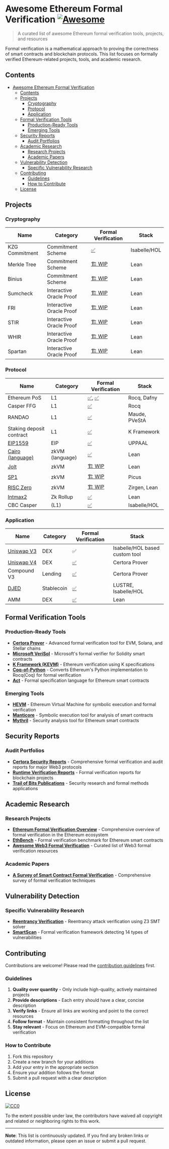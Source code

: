 # Awesome Ethereum Formal Verification [![Awesome](https://awesome.re/badge.svg)](https://awesome.re)

> A curated list of awesome Ethereum formal verification tools, projects, and resources

Formal verification is a mathematical approach to proving the correctness of smart contracts and blockchain protocols. This list focuses on formally verified Ethereum-related projects, tools, and academic research.

## Contents

- [Awesome Ethereum Formal Verification ](#awesome-ethereum-formal-verification-)
  - [Contents](#contents)
  - [Projects](#projects)
    - [Cryptography](#cryptography)
    - [Protocol](#protocol)
    - [Application](#application)
  - [Formal Verification Tools](#formal-verification-tools)
    - [Production-Ready Tools](#production-ready-tools)
    - [Emerging Tools](#emerging-tools)
  - [Security Reports](#security-reports)
    - [Audit Portfolios](#audit-portfolios)
  - [Academic Research](#academic-research)
    - [Research Projects](#research-projects)
    - [Academic Papers](#academic-papers)
  - [Vulnerability Detection](#vulnerability-detection)
    - [Specific Vulnerability Research](#specific-vulnerability-research)
  - [Contributing](#contributing)
    - [Guidelines](#guidelines)
    - [How to Contribute](#how-to-contribute)
  - [License](#license)

## Projects
### Cryptography

| Name | Category | Formal Verification | Stack |
| ---- | ---- | ---- | ---- |
| KZG Commitment | Commitment Scheme | [✅](https://github.com/tobias-rothmann/Polynomial-Commitment-Schemes) | Isabelle/HOL |
| Merkle Tree | Commitment Scheme | [🏗️ WIP](https://github.com/Verified-zkEVM/ArkLib) | Lean |
| Binius | Commitment Scheme | [🏗️ WIP](https://github.com/Verified-zkEVM/ArkLib) | Lean |
| Sumcheck | Interactive Oracle Proof | [🏗️ WIP](https://github.com/Verified-zkEVM/ArkLib) | Lean |
| FRI | Interactive Oracle Proof | [🏗️ WIP](https://github.com/Verified-zkEVM/ArkLib) | Lean |
| STIR | Interactive Oracle Proof | [🏗️ WIP](https://github.com/Verified-zkEVM/ArkLib) | Lean |
| WHIR | Interactive Oracle Proof | [🏗️ WIP](https://github.com/Verified-zkEVM/ArkLib) | Lean |
| Spartan | Interactive Oracle Proof | [🏗️ WIP](https://github.com/Verified-zkEVM/ArkLib) | Lean |

### Protocol

| Name | Category | Formal Verification | Stack |
| ---- | ---- | ---- | ---- |
| Ethereum PoS | L1 | [✅](https://github.com/runtimeverification/beacon-chain-verification), [✅](https://github.com/ConsenSys/eth2.0-dafny) | Rocq, Dafny |
| Casper FFG | L1 | [✅](https://github.com/runtimeverification/casper-proofs) | Rocq |
| RANDAO | L1 | [✅](https://github.com/runtimeverification/rdao-smc) | Maude, PVeStA |
| Staking deposit contract | L1 | [✅](https://github.com/runtimeverification/deposit-contract-verification) | K Framework |
| [EIP1559](https://eips.ethereum.org/EIPS/eip-1559) | EIP | [✅](https://ieeexplore.ieee.org/document/9842730) | UPPAAL |
| [Cairo (language)](https://github.com/starkware-libs/cairo-lang) | zkVM (language) | [✅](https://github.com/starkware-libs/formal-proofs) | Lean |
| [Jolt](https://github.com/a16z/jolt) | zkVM | [🏗️ WIP](https://github.com/GaloisInc/zk-lean) | Lean |
| [SP1](https://github.com/succinctlabs/sp1) | zkVM | [🏗️ WIP](https://medium.com/veridise/verifying-sp1-circuit-determinism-with-picus-a-collaboration-between-veridise-and-succinct-985c7a6dd9b5) | Picus |
| [RISC Zero](https://github.com/risc0/risc0) | zkVM | [🏗️ WIP](https://github.com/NethermindEth/risczero-fv) | Zirgen, Lean |
| [Intmax2](https://github.com/InternetMaximalism/intmax2) | Zk Rollup | [✅](https://github.com/NethermindEth/FVIntmax) | Lean |
| CBC Casper | (L1) | [✅](https://github.com/LayerXcom/cbc-casper-proof) | Isabelle/HOL |

### Application

| Name | Category | Formal Verification | Stack |
| ---- | ---- | ---- | ---- |
| [Uniswap V3](https://github.com/Uniswap/v3-core) | DEX | ✅ | Isabelle/HOL based custom tool |
| [Uniswap V4](https://github.com/Uniswap/v4-core) | DEX | [✅](https://certora.cdn.prismic.io/certora/Z4UNepbqstJ99YI5_InformedeSeguridadUniswapV4.pdf) | Certora Prover |
| Compound V3 | Lending | [✅](https://certora.cdn.prismic.io/certora/e7ca6508-fad8-4a41-8588-b3312d8b750e_Compound+Report.pdf) | Certora Prover |
| [DJED](https://github.com/DjedAlliance/Djed-Solidity)  | Stablecoin | [✅](https://iohk.io/en/research/library/papers/djed-a-formally-verified-crypto-backed-pegged-algorithmic-stablecoin/) | LUSTRE, Isabelle/HOL |
| AMM | DEX | [✅](https://github.com/danielepusceddu/lean4-amm) | Lean |


## Formal Verification Tools

### Production-Ready Tools

- **[Certora Prover](https://www.certora.com/)** - Advanced formal verification tool for EVM, Solana, and Stellar chains
- **[Microsoft VeriSol](https://github.com/microsoft/verisol)** - Microsoft's formal verifier for Solidity smart contracts
- **[K Framework (KEVM)](https://github.com/kframework/evm-semantics)** - Ethereum verification using K specifications
- **[Coq-of-Python](https://github.com/formal-land/coq-of-python)** - Converts Ethereum's Python implementation to Rocq(Coq) for formal verification
- **[Act](https://github.com/ethereum/act)** - Formal specification language for Ethereum smart contracts

### Emerging Tools

- **[HEVM](https://github.com/dapphub/dapptools/tree/master/src/hevm)** - Ethereum Virtual Machine for symbolic execution and formal verification
- **[Manticore](https://github.com/trailofbits/manticore)** - Symbolic execution tool for analysis of smart contracts
- **[Mythril](https://github.com/ConsenSys/mythril)** - Security analysis tool for Ethereum smart contracts

## Security Reports

### Audit Portfolios

- **[Certora Security Reports](https://www.certora.com/reports)** - Comprehensive formal verification and audit reports for major Web3 protocols
- **[Runtime Verification Reports](https://runtimeverification.com/smartcontract)** - Formal verification reports for blockchain projects
- **[Trail of Bits Publications](https://blog.trailofbits.com/)** - Security research and formal methods applications

## Academic Research

### Research Projects

- **[Ethereum Formal Verification Overview](https://github.com/leonardoalt/ethereum_formal_verification_overview)** - Comprehensive overview of formal verification in the Ethereum ecosystem
- **[EthBench](https://github.com/seresistvanandras/EthBench)** - Formal verification benchmark for Ethereum smart contracts
- **[Awesome Web3 Formal Verification](https://github.com/johnsonstephan/awesome-web3-formal-verification)** - Curated list of Web3 formal verification resources

### Academic Papers

- **[A Survey of Smart Contract Formal Verification](https://arxiv.org/abs/2008.02712)** - Comprehensive survey of formal verification techniques

## Vulnerability Detection

### Specific Vulnerability Research

- **[Reentrancy Verification](https://www.mdpi.com/2079-9292/12/10/2152)** - Reentrancy attack verification using Z3 SMT solver
- **[SmartScan](https://www.jatit.org/volumes/Vol103No3/4Vol103No3.pdf)** - Formal verification framework detecting 14 types of vulnerabilities

## Contributing

Contributions are welcome! Please read the [contribution guidelines](CONTRIBUTING.md) first.

### Guidelines

1. **Quality over quantity** - Only include high-quality, actively maintained projects
2. **Provide descriptions** - Each entry should have a clear, concise description
3. **Verify links** - Ensure all links are working and point to the correct resources
4. **Follow format** - Maintain consistent formatting throughout the list
5. **Stay relevant** - Focus on Ethereum and EVM-compatible formal verification

### How to Contribute

1. Fork this repository
2. Create a new branch for your additions
3. Add your entry in the appropriate section
4. Ensure your addition follows the format
5. Submit a pull request with a clear description

## License

[![CC0](https://mirrors.creativecommons.org/presskit/buttons/88x31/svg/cc-zero.svg)](https://creativecommons.org/publicdomain/zero/1.0/)

To the extent possible under law, the contributors have waived all copyright and related or neighboring rights to this work.

---

**Note**: This list is continuously updated. If you find any broken links or outdated information, please open an issue or submit a pull request.
